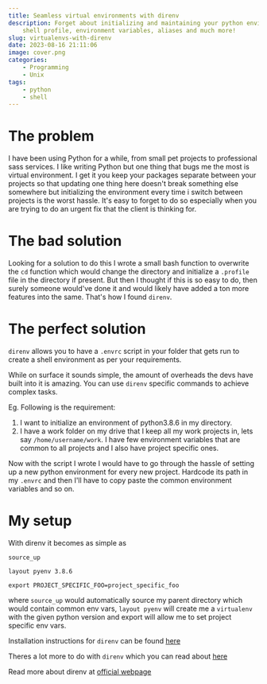```yaml
---
title: Seamless virtual environments with direnv
description: Forget about initializing and maintaining your python environments,
    shell profile, environment variables, aliases and much more!
slug: virtualenvs-with-direnv
date: 2023-08-16 21:11:06
image: cover.png
categories:
    - Programming
    - Unix
tags:
    - python
    - shell
---
```


# The problem
I have been using Python for a while, from small pet projects to professional
sass services. I like writing Python but one thing that bugs me the most is
virtual environment. I get it you keep your packages separate between your
projects so that updating one thing here doesn't break something else somewhere
but initializing the environment every time i switch between projects is the
worst hassle. It's easy to forget to do so especially when you are trying to
do an urgent fix that the client is thinking for.

# The bad solution
Looking for a solution to do this I wrote a small bash function to overwrite
the `cd` function which would change the directory and initialize a `.profile`
file in the directory if present. But then I thought if this is so easy to do,
then surely someone would've done it and would likely have added a ton more
features into the same. That's how I found `direnv`.

# The perfect solution
`direnv` allows you to have a `.envrc` script in your folder that gets run to
create a shell environment as per your requirements.

While on surface it sounds simple, the amount of overheads the devs have built
into it is amazing. You can use `direnv` specific commands to achieve complex
tasks.

Eg. Following is the requirement:
1. I want to initialize an environment of python3.8.6 in my directory.
2. I have a work folder on my drive that I keep all my work projects in,
lets say `/home/username/work`. I have few environment variables that are
common to all projects and I also have project specific ones.

Now with the script I wrote I would have to go through the hassle of setting up
a new python environment for every new project. Hardcode its path in my
`.envrc` and then I'll have to copy paste the common environment variables and
so on.

# My setup
With direnv it becomes as simple as

```shell
source_up

layout pyenv 3.8.6

export PROJECT_SPECIFIC_FOO=project_specific_foo
```

where `source_up` would automatically source my parent directory which would
contain common env vars, `layout pyenv` will create me a `virtualenv` with the
given python version and export will allow me to set project specific env vars.

Installation instructions for `direnv` can be found [here](https://direnv.net/docs/installation.html)

Theres a lot more to do with `direnv` which you can read about [here](https://github.com/direnv/direnv/wiki)

Read more about direnv at [official webpage](https://direnv.net/)
